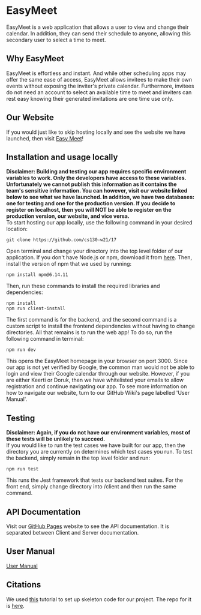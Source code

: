 # EasyMeet
EasyMeet is a web application that allows a user to view and change their calendar. In addition, they can send their schedule to anyone, allowing this secondary user to select a time to meet.

## Why EasyMeet
EasyMeet is effortless and instant. And while other scheduling apps may offer the same ease of access, EasyMeet allows invitees to make their own events without exposing the inviter's private calendar. Furthermore, invitees do not need an account to select an available time to meet and inviters can rest easy knowing their generated invitations are one time use only.

## Our Website
If you would just like to skip hosting locally and see the website we have launched, then visit [Easy Meet](http://www.easy-meet-w21project.com/)!

## Installation and usage locally
**Disclaimer: Building and testing our app requires specific environment variables to work. Only the developers have access to these variables. Unfortunately we cannot publish this information as it contains the team's sensitive information. You can however, visit our website linked below to see what we have launched. In addition, we have two databases: one for testing and one for the production version. If you decide to register on localhost, then you will NOT be able to register on the production version, our website, and vice versa.**    
To start hosting our app locally, use the following command in your desired location:
```
git clone https://github.com/cs130-w21/17
```
Open terminal and change your directory into the top level folder of our application. If you don't have Node.js or npm, download it from [here](https://nodejs.org/en/). Then, install the version of npm that we used by running: 

```
npm install npm@6.14.11
```

Then, run these commands to install the required libraries and dependencies:

```
npm install
npm run client-install
```
The first command is for the backend, and the second command is a custom script to install the frontend dependencies without having to change directories. All that remains is to run the web app! To do so, run the following command in terminal:
```
npm run dev
```
This opens the EasyMeet homepage in your browser on port 3000. Since our app is not yet verified by Google, the common man would not be able to login and view their Google calendar through our website. However, if you are either Keerti or Doruk, then we have whitelisted your emails to allow registration and continue navigating our app. To see more information on how to navigate our website, turn to our GitHub Wiki's page labelled 'User Manual'.

## Testing
**Disclaimer: Again, if you do not have our environment variables, most of these tests will be unlikely to succeed.**  
If you would like to run the test cases we have built for our app, then the directory you are currently on determines which test cases you run. To test the backend, simply remain in the top level folder and run:
```
npm run test
```
This runs the Jest framework that tests our backend test suites. For the front end, simply change directory into /client and then run the same command.

## API Documentation
Visit our [GitHub Pages](https://cs130-w21.github.io/17/index.html) website to see the API documentation. It is separated between Client and Server documentation.

## User Manual
[User Manual](https://github.com/cs130-w21/17/wiki/User-Manual)

## Citations
We used [this](https://www.youtube.com/watch?v=PBTYxXADG_k&list=PLillGF-RfqbbiTGgA77tGO426V3hRF9iE&ab_channel=TraversyMedia) tutorial to set up skeleton code for our project.
The repo for it is [here](https://github.com/bradtraversy/mern_shopping_list).
